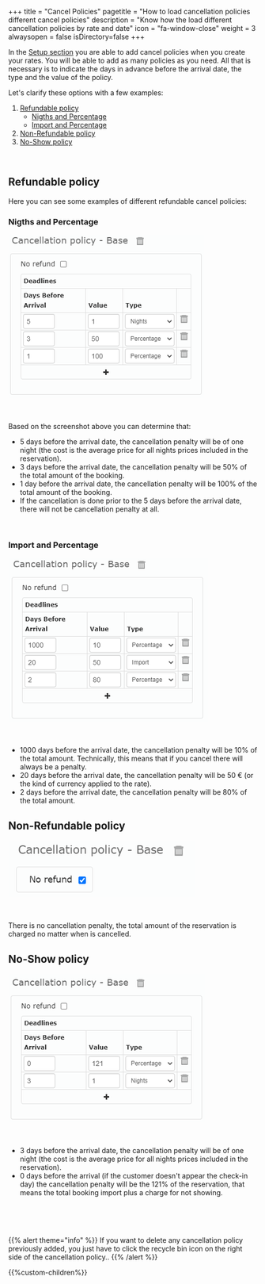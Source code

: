 +++
title = "Cancel Policies"
pagetitle = "How to load cancellation policies different cancel policies"
description = "Know how the load different cancellation policies by rate and date"
icon = "fa-window-close"
weight = 3
alwaysopen = false
isDirectory=false
+++

In the [Setup section](https://docs.travelgatex.com/inventory-x/extranet/load-product/setup/) you are able to add cancel policies when you create your rates. You will be able to add as many policies as you need. All that is necessary is to indicate the days in advance before the arrival date, the type and the value of the policy.

Let's clarify these options with a few examples:

1. [Refundable policy](#refundable-policy)
    * [Nigths and Percentage](#nigths-and-percentage)
    * [Import and Percentage](#import-and-percentage)
2. [Non-Refundable policy](#non-refundable-policy)
3. [No-Show policy](#no-show-policy)

</br>

## Refundable policy

Here you can see some examples of different refundable cancel policies:

### Nigths and Percentage

![Inventory Cancel Policies](./../../../images/web/inventory_cancelpolicy1.png "Inventory Cancel Policies")

</br>

Based on the screenshot above you can determine that:

* 5 days before the arrival date, the cancellation penalty will be of one night (the cost is the average price for all nights prices included in the reservation).
* 3 days before the arrival date, the cancellation penalty will be 50% of the total amount of the booking.
* 1 day before the arrival date, the cancellation penalty will be 100% of the total amount of the booking.
* If the cancellation is done prior to the 5 days before the arrival date, there will not be cancellation penalty at all.

</br>

### Import and Percentage

![Inventory Cancel Policies](./../../../images/web/inventory_cancelpolicy2.png "Inventory Cancel Policies")

</br>

* 1000 days before the arrival date, the cancellation penalty will be 10% of the total amount. Technically, this means that if you cancel there will always be a penalty.
* 20 days before the arrival date, the cancellation penalty will be 50 € (or the kind of currency applied to the rate).
* 2 days before the arrival date, the cancellation penalty will be 80% of the total amount.


## Non-Refundable policy

![Inventory Cancel Policies](./../../../images/web/inventory_cancelpolicy4.png "Inventory Cancel Policies")

</br>

There is no cancellation penalty, the total amount of the reservation is charged no matter when is cancelled. 


## No-Show policy


![Inventory Cancel Policies](./../../../images/web/inventory_cancelpolicy3.png "Inventory Cancel Policies")

</br>

* 3 days before the arrival date, the cancellation penalty will be of one night (the cost is the average price for all nights prices included in the reservation).
* 0 days before the arrival (if the customer doesn't appear the check-in day) the cancellation penalty will be the 121% of the reservation, that means the total booking import plus a charge for not showing.





</br>
</br>
</br>

{{% alert theme="info" %}} If you want to delete any cancellation policy previously added, you just have to click the recycle bin icon on the right
side of the cancellation policy.. {{% /alert %}}


{{%custom-children%}}

